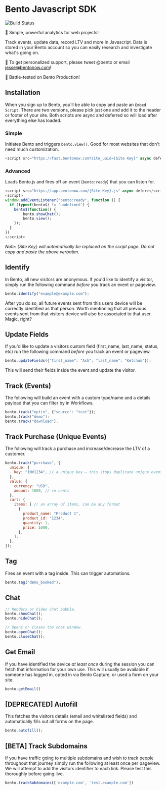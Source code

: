 # Bento Javascript SDK
[![Build Status](https://travis-ci.org/bentonow/bento-ruby-sdk.svg?branch=master)](https://travis-ci.org/bentonow/bento-ruby-sdk)

🍱 Simple, powerful analytics for web projects!

Track events, update data, record LTV and more in Javascript. Data is stored in your Bento account so you can easily research and investigate what's going on.

👋 To get personalized support, please tweet @bento or email jesse@bentonow.com!

🐶 Battle-tested on Bento Production!

## Installation

When you sign up to Bento, you'll be able to copy and paste an `Embed Script`. There are two versions, please pick just one and add it to the header or footer of your site. Both scripts are async and deferred so will load after everything else has loaded.

### Simple
Initiates Bento and triggers `bento.view()`. Good for most websites that don't need much customization.
```js
<script src="https://fast.bentonow.com?site_uuid={Site Key}" async defer></script>
```

### Advanced
Loads Bento.js and fires off an event (`bento:ready`) that you can listen for. 
```js
<script src="https://app.bentonow.com/{Site Key}.js" async defer></script>
<script>
window.addEventListener("bento:ready", function () {
  if (typeof(bento$) != 'undefined') {
    bento$(function() {
        bento.showChat();
        bento.view();
    });
  }
})
</script>
```
_Note: {Site Key} will automatically be replaced on the script page. Do not copy and paste the above verbatim_. 

## Identify

In Bento, all new visitors are anonymous. If you'd like to identify a visitor, simply run the following command _before_ you track an event or pageview.

```js
bento.identify("example@example.com");
```

After you do so, all future events sent from this users device will be correctly identified as that person. Worth mentioning that all previous events sent from that visitors device will also be associated to that user. Magic, right?

## Update Fields

If you'd like to update a visitors custom field (first_name, last_name, status, etc) run the following command _before_ you track an event or pageview.

```js
bento.updateFields({"first_name": "Ash", "last_name": "Ketchum"});
```

This will send their fields inside the event and update the visitor.

## Track (Events)

The following will build an event with a custom type/name and a details payload that you can filter by in Workflows. 

```js
bento.track("optin", {"source": "test"});
bento.track("demo");
bento.track("download");
```

## Track Purchase (Unique Events)

The following will track a purchase and increase/decrease the LTV of a customer.

```js
bento.track("purchase", {
  unique: {
    key: "INV1234", // a unique key — this stops duplicate unique events
  },
  value: {
    currency: "USD",
    amount: 1000, // in cents
  },
  cart: {
    items: [ // an array of items, can be any format
      {
        product_name: "Product 1",
        product_id: "1234",
        quantity: 1,
        price: 1000,
      },
    ],
  },
});
```

## Tag

Fires an event with a tag inside. This can trigger automations.

```js
bento.tag("demo_booked");
```

## Chat

```js
// Renders or hides chat bubble.
bento.showChat();
bento.hideChat();

// Opens or closes the chat window.
bento.openChat();
bento.closeChat();

```

## Get Email

If you have identified the device _at least once_ during the session you can fetch that information for your own use. This will usually be available if someone has logged in, opted in via Bento Capture, or used a form on your site.

```js
bento.getEmail()
```

## [DEPRECATED] Autofill

This fetches the visitors details (email and whitelisted fields) and automatically fills out all forms on the page.

```js
bento.autofill();
```

## [BETA] Track Subdomains

If you have traffic going to multiple subdomains and wish to track people throughout that journey simply run the following at least once per pageview. We will attempt to add the visitors identifier to each link. Please test this thoroughly before going live.

```js
bento.trackSubdomains(['example.com', 'test.example.com'])
```
